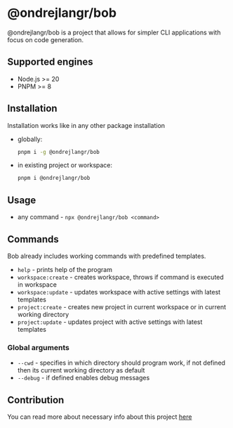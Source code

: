 # @ondrejlangr/bob

@ondrejlangr/bob is a project that allows for simpler CLI applications with focus on code generation.

## Supported engines

- Node.js >= 20
- PNPM >= 8

## Installation

Installation works like in any other package installation
- globally:
  ```bash
  pnpm i -g @ondrejlangr/bob
  ```
- in existing project or workspace:
  ```bash
  pnpm i @ondrejlangr/bob
  ```

## Usage

- any command - `npx @ondrejlangr/bob <command>`

## Commands

Bob already includes working commands with predefined templates.

- `help` - prints help of the program
- `workspace:create` - creates workspace, throws if command is executed in workspace
- `workspace:update` - updates workspace with active settings with latest templates
- `project:create` - creates new project in current workspace or in current working directory
- `project:update` - updates project with active settings with latest templates

### Global arguments

- `--cwd` - specifies in which directory should program work, if not defined then its current working directory as default
- `--debug` - if defined enables debug messages

## Contribution

You can read more about necessary info about this project [here](./docs/contribution.md)
